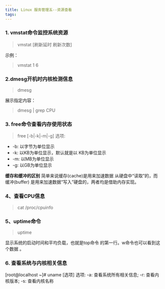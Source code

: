 ```yaml
---
title: Linux 服务管理五--资源查看
tags:
---
```


###  1. vmstat命令监控系统资源

> vmstat [刷新延时 刷新次数]

示例：
>vmstat 1 6


###  2.dmesg开机时内核检测信息

> dmesg


展示指定内容：
> dmesg | grep CPU



###  3. free命令查看内存使用状态
> free [-b|-k|-m|-g]
选项:
* -b: 以字节为单位显示
* -k: 以KB为单位显示，默认就是以 KB为单位显示
* -m: 以MB为单位显示 
* -g: 以GB为单位显示



**缓存和缓冲的区别**
简单来说缓存(cache)是用来加速数据 从硬盘中“读取”的，而缓冲(buffer) 是用来加速数据“写入”硬盘的，两者均是借助内存实现。

###  4、查看CPU信息 

> cat /proc/cpuinfo

###  5、uptime命令 
> uptime

显示系统的启动时间和平均负载，也就是top命令 的第一行。w命令也可以看到这个数据 。


### 6. 查看系统与内核相关信息
[root@localhost ~]# uname [选项] 选项:
-a: 查看系统所有相关信息;
-r: 查看内核版本;
-s: 查看内核名称